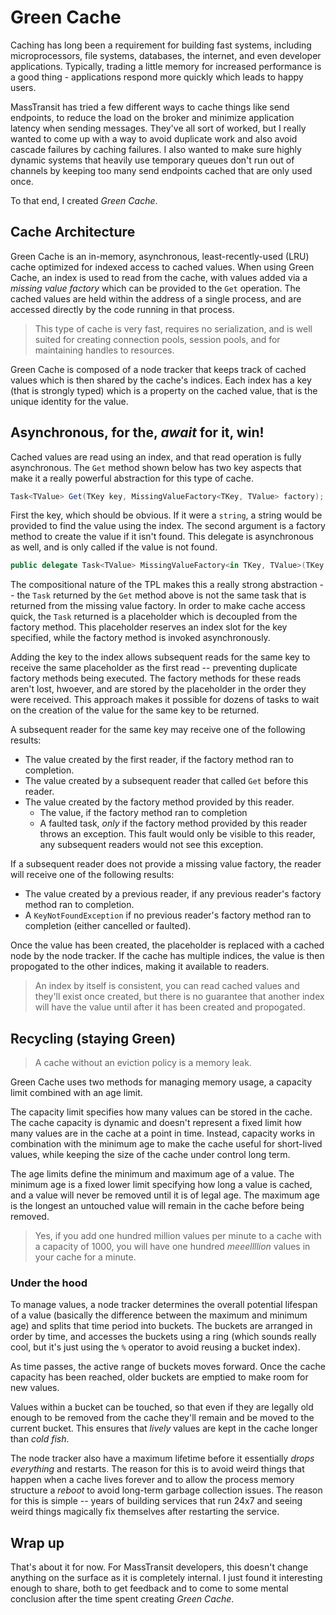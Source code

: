 # Green Cache

Caching has long been a requirement for building fast systems, including microprocessors, file systems, databases, the internet, and even developer applications. Typically, trading a little memory for increased performance is a good thing - applications respond more quickly which leads to happy users.

MassTransit has tried a few different ways to cache things like send endpoints, to reduce the load on the broker and minimize application latency when sending messages. They've all sort of worked, but I really wanted to come up with a way to avoid duplicate work and also avoid cascade failures by caching failures. I also wanted to make sure highly dynamic systems that heavily use temporary queues don't run out of channels by keeping too many send endpoints cached that are only used once.

To that end, I created _Green Cache_.


## Cache Architecture

Green Cache is an in-memory, asynchronous, least-recently-used (LRU) cache optimized for indexed access to cached values. When using Green Cache, an index is used to read from the cache, with values added via a _missing value factory_ which can be provided to the `Get` operation. The cached values are held within the address of a single process, and are accessed directly by the code running in that process.

> This type of cache is very fast, requires no serialization, and is well suited for creating connection pools, session pools, and for maintaining handles to resources.

Green Cache is composed of a node tracker that keeps track of cached values which is then shared by the cache's indices. Each index has a key (that is strongly typed) which is a property on the cached value, that is the unique identity for the value.


## Asynchronous, for the, _await_ for it, win!

Cached values are read using an index, and that read operation is fully asynchronous. The `Get` method shown below has two key aspects that make it a really powerful abstraction for this type of cache.

```csharp
Task<TValue> Get(TKey key, MissingValueFactory<TKey, TValue> factory);
```

First the key, which should be obvious. If it were a `string`, a string would be provided to find the value using the index. The second argument is a factory method to create the value if it isn't found. This delegate is asynchronous as well, and is only called if the value is not found.

```csharp
public delegate Task<TValue> MissingValueFactory<in TKey, TValue>(TKey key);
```

The compositional nature of the TPL makes this a really strong abstraction -- the `Task` returned by the `Get` method above is not the same task that is returned from the missing value factory. In order to make cache access quick, the `Task` returned is a placeholder which is decoupled from the factory method. This placeholder reserves an index slot for the key specified, while the factory method is invoked asynchronously.

Adding the key to the index allows subsequent reads for the same key to receive the same placeholder as the first read -- preventing duplicate factory methods being executed. The factory methods for these reads aren't lost, hwoever, and are stored by the placeholder in the order they were received. This approach makes it possible for dozens of tasks to wait on the creation of the value for the same key to be returned.

A subsequent reader for the same key may receive one of the following results:

* The value created by the first reader, if the factory method ran to completion.
* The value created by a subsequent reader that called `Get` before this reader.
* The value created by the factory method provided by this reader.
    - The value, if the factory method ran to completion
    - A faulted task, _only_ if the factory method provided by this reader throws an exception. This fault would only be visible to this reader, any subsequent readers would not see this exception.

If a subsequent reader does not provide a missing value factory, the reader will receive one of the following results:

* The value created by a previous reader, if any previous reader's factory method ran to completion.
* A `KeyNotFoundException` if no previous reader's factory method ran to completion (either cancelled or faulted).

Once the value has been created, the placeholder is replaced with a cached node by the node tracker. If the cache has multiple indices, the value is then propogated to the other indices, making it available to readers.

> An index by itself is consistent, you can read cached values and they'll exist once created, but there is no guarantee that another index will have the value until after it has been created and propogated.


## Recycling (staying Green)

> A cache without an eviction policy is a memory leak.

Green Cache uses two methods for managing memory usage, a capacity limit combined with an age limit.

The capacity limit specifies how many values can be stored in the cache. The cache capacity is dynamic and doesn't represent a fixed limit how many values are in the cache at a point in time. Instead, capacity works in combination with the minimum age to make the cache useful for short-lived values, while keeping the size of the cache under control long term.

The age limits define the minimum and maximum age of a value. The minimum age is a fixed lower limit specifying how long a value is cached, and a value will never be removed until it is of legal age. The maximum age is the longest an untouched value will remain in the cache before being removed.

> Yes, if you add one hundred million values per minute to a cache with a capacity of 1000, you will have one hundred _meeellllion_ values in your cache for a minute.


### Under the hood

To manage values, a node tracker determines the overall potential lifespan of a value (basically the difference between the maximum and minimum age) and splits that time period into buckets. The buckets are arranged in order by time, and accesses the buckets using a ring (which sounds really cool, but it's just using the `%` operator to avoid reusing a bucket index).

As time passes, the active range of buckets moves forward. Once the cache capacity has been reached, older buckets are emptied to make room for new values.

Values within a bucket can be touched, so that even if they are legally old enough to be removed from the cache they'll remain and be moved to the current bucket. This ensures that _lively_ values are kept in the cache longer than _cold fish_. 

The node tracker also have a maximum lifetime before it essentially _drops everything_ and restarts. The reason for this is to avoid weird things that happen when a cache lives forever and to allow the process memory structure a _reboot_ to avoid long-term garbage collection issues. The reason for this is simple -- years of building services that run 24x7 and seeing weird things magically fix themselves after restarting the service.


## Wrap up

That's about it for now. For MassTransit developers, this doesn't change anything on the surface as it is completely internal. I just found it interesting enough to share, both to get feedback and to come to some mental conclusion after the time spent creating _Green Cache_.


